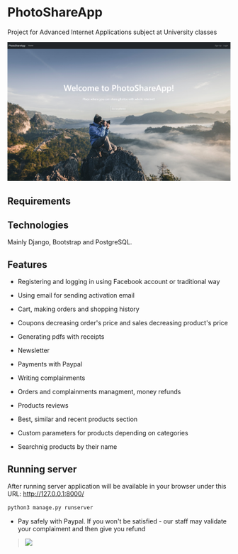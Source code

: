 # PhotoShareApp

Project for Advanced Internet Applications subject at University classes

![](screenshots/main_page.png)

## Requirements


## Technologies
Mainly Django, Bootstrap and PostgreSQL.

## Features

* Registering and logging in using Facebook account or traditional way

* Using email for sending activation email

* Cart, making orders and shopping history

* Coupons decreasing order's price and sales decreasing product's price

* Generating pdfs with receipts

* Newsletter

* Payments with Paypal

* Writing complainments

* Orders and complainments managment, money refunds

* Products reviews

* Best, similar and recent products section

* Custom parameters for products depending on categories

* Searchnig products by their name


## Running server
After running server application will be available in your browser under this URL: http://127.0.0.1:8000/
```bash
python3 manage.py runserver
```

* Pay safely with Paypal. If you won't be satisfied - our staff may validate your complaiment and then give you refund

> ![](screenshots/paypal.png)
